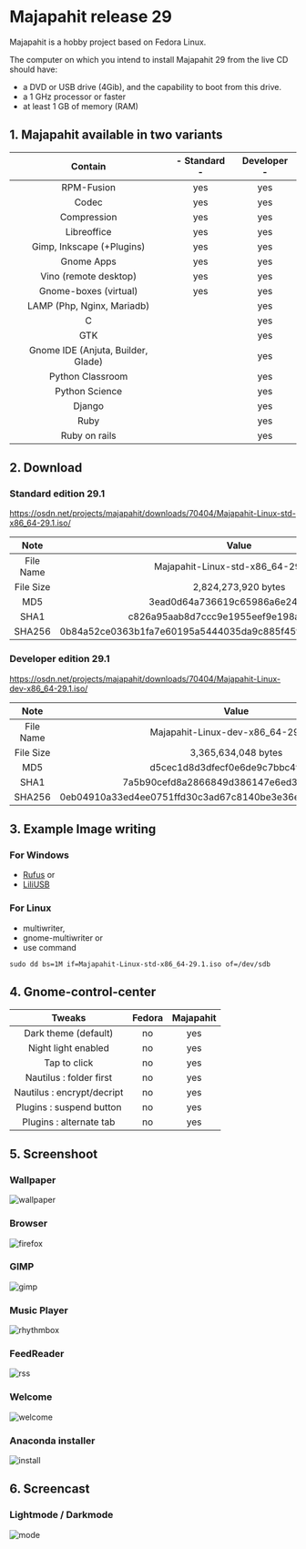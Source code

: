 # Majapahit release 29

Majapahit is a hobby project based on Fedora Linux.

The computer on which you intend to install Majapahit 29 from the live CD should have:

- a DVD or USB drive (4Gib), and the capability to boot from this drive.
- a 1 GHz processor or faster
- at least 1 GB of memory (RAM)

## 1. Majapahit available in two variants

|Contain| - Standard -| Developer -|
|:----:|:----:|:----:|
| RPM-Fusion | yes | yes |
| Codec | yes | yes |
| Compression | yes | yes |
| Libreoffice | yes | yes |
| Gimp, Inkscape (+Plugins) | yes | yes |
| Gnome Apps | yes | yes |
| Vino (remote desktop) | yes | yes |
| Gnome-boxes (virtual) | yes | yes | 
| LAMP (Php, Nginx, Mariadb) |  | yes |
| C | | yes |
| GTK | | yes |
| Gnome IDE (Anjuta, Builder, Glade) | | yes |
| Python Classroom |  | yes |
| Python Science |  | yes |
| Django |  | yes |
| Ruby |  | yes |
| Ruby on rails |  | yes |

## 2. Download 

### Standard edition 29.1
https://osdn.net/projects/majapahit/downloads/70404/Majapahit-Linux-std-x86_64-29.1.iso/

| Note | Value 
|:----:|:----:|
| File Name | Majapahit-Linux-std-x86_64-29.1.iso |
| File Size | 2,824,273,920 bytes |
| MD5 | 3ead0d64a736619c65986a6e24102efb |
| SHA1 | c826a95aab8d7ccc9e1955eef9e198a21cabe0e3 |
| SHA256 | 0b84a52ce0363b1fa7e60195a5444035da9c885f45f7bbf596b9184b89a40d51 |

### Developer edition 29.1
https://osdn.net/projects/majapahit/downloads/70404/Majapahit-Linux-dev-x86_64-29.1.iso/

| Note | Value 
|:----:|:----:|
| File Name | Majapahit-Linux-dev-x86_64-29.1.iso |
| File Size | 3,365,634,048 bytes |
| MD5 | d5cec1d8d3dfecf0e6de9c7bbc4f4343 |
| SHA1 | 7a5b90cefd8a2866849d386147e6ed34274187e0 |
| SHA256 | 0eb04910a33ed4ee0751ffd30c3ad67c8140be3e36e30fb28bc141ffd900c527 |

## 3. Example Image writing

### For Windows

- [Rufus](https://rufus.ie/en_IE.html "Rufus download") or
- [LiliUSB](http://www.linuxliveusb.com/en/download "LiliUSB download")

### For Linux

- multiwriter,
- gnome-multiwriter or
- use command
```
sudo dd bs=1M if=Majapahit-Linux-std-x86_64-29.1.iso of=/dev/sdb
```

## 4. Gnome-control-center

|Tweaks| Fedora | Majapahit|
|:----:|:----:|:----:|
| Dark theme (default) | no | yes |
| Night light enabled | no | yes |
| Tap to click | no | yes |
| Nautilus : folder first | no | yes |
| Nautilus : encrypt/decript | no | yes |
| Plugins : suspend button | no | yes |
| Plugins : alternate tab | no | yes |


## 5. Screenshoot

### Wallpaper
![wallpaper](img/wallpaper.png)

### Browser
![firefox](img/firefox.png)

### GIMP
![gimp](img/gimp.png)

### Music Player
![rhythmbox](img/rhythmbox.png)

### FeedReader
![rss](img/rss.png)

### Welcome
![welcome](img/welcome.png)

### Anaconda installer
![install](img/install.png)

## 6. Screencast

### Lightmode / Darkmode
![mode](cast/dark-light.gif)
